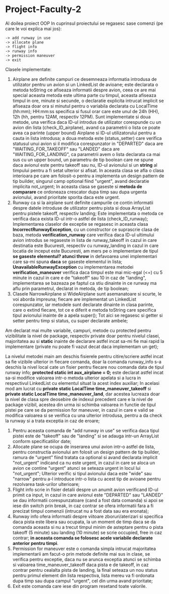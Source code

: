 # Project-Faculty-2
Al doilea proiect OOP
In cuprinsul proiectului se regasesc sase comenzi (pe care le voi explica mai jos):

    -> add runway in use
    -> allocate plane
    -> flight info
    -> runway info
    -> permission maneuver
    -> exit

Clasele implementate:
1. Airplane are definite campuri ce desemneaza informatia introdusa de utilizator pentru un avion si un LinkedList de avioane;
   este declarata o metoda toString ce afiseaza informatii despre avion, ceea ce are mai special aceasta metoda este ultima parte cu timpul,
   aceasta afiseaza timpul in ore, minute si secunde, o declaratie explicita intrucat implicit se afiseaza doar ora si minutul pentru
   o variabila declarata cu LocalTime (hh:mm); HH:mm:ss specifica si fusul orar care este unul de 24h (HH), 12h (hh, pentru 12AM, respectiv 12PM).
   Sunt implementate si doua metode, una verifica daca ID-ul introdus de utilizator corespunde cu un avion din lista (check_ID_airplane), avand ca parametrii
   o lista ce poate avea ca parinte (upper bound) Airplane si ID-ul utilizatorului pentru a cauta in lista introdusa; a doua metoda este
   (status_setter) care verifica statusul unui avion si il modifica corespunzator in "DEPARTED" daca are "WAITING_FOR_TAKEOFF" sau "LANDED" daca are "WAITING_FOR_LANDING",
   ca parametrii avem o lista declarata ca mai sus cu un upper bound, un parametru de tip boolean care ne spune daca avionul este pentru takeoff sau nu,
   ID-ul avionului si un **string** al timpului pentru a fi setat ulterior si afisat.
   In aceasta clasa se afla o clasa interioara pe care am folosit-o pentru a implementa un design pattern de tip builder, singurul camp
   optional fiind "urgent", avand declaratie implicita not_urgent;
   In aceasta clasa se gaseste si **metoda de comparare** ce ordoneaza crescator dupa timp sau dupa urgenta avionului, avand prioritate sporita daca este urgent.
2. Runway ca si la airplane sunt definite campurile ce contin informatii despre datele introduse de utilizator pentru pista
   si doua ArrayList pentru pistele takeoff, respectiv landing; Este implementata o metoda ce verifica daca exista ID-ul intr-o astfel de lista (check_ID_runway);
   Implementarea claselor de exceptie se regasesc in aceasta clasa **IncorrectRunwayException**, cu un constructor ce suprascrie clasa de baza,
   metoda **verification_runway** care verifica daca ID-ul ultimului avion introdus se regaseste in lista de runway_takeoff in cazul in care destinatia este Bucuresti,
   respectiv cu runway_landing in cazul in care locatia de inceput este Bucuresti, am mers pe o implementare de tipul **se gaseste elementul? atunci throw**
   in defavoarea unei implementari care sa-mi spuna **daca** se gaseste elementul in lista;
   **UnavailableRunwayException** cu implementarea metodei **verification_maneuver** verifica daca timpul este mai mic-egal (<=) cu 5 minute
   in cazul in care e de "takeoff" sau 10 in caz de "landing", implementarea se bazeaza pe faptul ca stiu dinainte in ce runway ma aflu prin
   parametrul, declarat in metoda, de tip boolean;
3. Clasele NarrowAirplane si WideAirplane sunt asemanatoare si scurte, le voi aborda impreuna; fiecare are implementat un LinkedList corespunzator, iar metodele
   sunt declarate dinainte in clasa parinte, care o extind fiecare, tot ce e diferit e metoda toString care specifica tipul avionului inainte de a apela super();
   Tot aici se regasesc si getter si setter pentru timp si status, cu super declarate ambele;

Am declarat mai multe variabile, campuri, metode cu protected pentru vizibilitate la nivel de package, respectiv private doar pentru nivelul clasei,
majoritatea au si **static** inainte de declarare astfel incat sa-mi fie mai rapid la implementare (private nu poate fi vazut decat daca implementam un get);

La nivelul metodei main am deschis fisierele pentru citire/scriere astfel incat sa fie vizibile ulterior in fiecare comanda, doar la comanda runway_info s-a deschis la nivel local cate un fisier
pentru fiecare nou comanda data de tipul runway info;
**protected static int aux_airplane = 0;** este declarat astfel incat sa-si modifice valoarea intr-o metoda ulterior apelata si a lucra
in respectivul LinkedList cu elementul situat la acest index auxiliar; In acelasi mod am lucrat cu **private static LocalTime time_maneuver_takeoff**
si **private static LocalTime time_maneuver_land**, dar acestea lucreaza doar la nivel de clasa spre deosebire de indexul precedent care e la nivel de package vizibil,
acestea din urma isi schimba valoarea in functie de tipul pistei pe care se da permission for maneuver, in cazul in care e valid se modifica valoarea si se verifica cu una
ulterior introdusa, pentru a da check la runway si a trata exceptia in caz de eroare;

1. Pentru aceasta comanda de "add runway in use" se verifica daca tipul pistei este de "takeoff" sau de "landing"
   si se adauga intr-un ArrayList conform specificatiilor date;
2. Allocate plane se ocupa de inserarea unui avion intr-o astfel de lista, pentru constructia avionului am folosit
   un design pattern de tip builder, ramura de "urgent" fiind tratata ca optional si avand declarata implicit "not_urgent"
   indicand ca nu este urgent, in cazul in care se aloca un avion ce contine "urgent" atunci se seteaza urgent in locul lui "not_urgent"; Ulterior verific
   si tipul avionului daca este "wide" sau "narrow" pentru a-l introduce intr-o lista cu acest tip de avioane pentru rezolvarea
   task-urilor ulterioare;
3. Flight info scrie in fisier detalii despre un anumit avion verificand ID-ul primit ca input, in cazul in care avionul este "DEPARTED" sau "LANDED" se dau informatii corespunzatoare (cand a fost data comanda) si apoi
   se iese din switch prin break, in caz contrar se ofera informatii fara a fi precizat timpul comenzii (intrucat nu a fost data sau era eronata);
4. Runway info ofera informatii despre viitoare zboruri/aterizari si specifica daca pista este libera sau ocupata,
   la un moment de timp daca se da comanda aceasta si nu a trecut timpul minim de asteptare pentru o pista takeoff (5 minute) sau
   landing (10 minute) se scrie occupied, free in caz contrar; **in aceasta comanda se folosesc acele variabile declarate anterior pentru timpi**.
5. Permission for maneuver este o comanda simpla intrucat majoritatea implementarii am facut-o prin metode definite mai sus in clase, se verifica pentru exceptie,
   daca nu se arunca exceptia atunci se schimba si valoarea time_maneuver_takeoff daca pista e de takeoff, in caz contrar pentru cealalta pista de landing, la final
   seteaza un nou status pentru primul element din lista respectiva, lista mereu va fi ordonata dupa timp sau dupa campul "urgent", cel din urma avand prioritate;
6.  Exit este comanda care iese din program resetand toate valorile.
